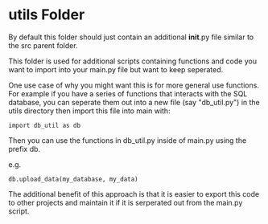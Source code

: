 # utils Folder

By default this folder should just contain an additional __init__.py file similar to the src parent folder.

This folder is used for additional scripts containing functions and code you want to import into your main.py file but want to keep seperated.

One use case of why you might want this is for more general use functions. For example if you have a series of functions that interacts with the SQL database, you can seperate them out into a new file (say "db_util.py") in the utils directory then import this file into main with:

```{python}
import db_util as db
```

Then you can use the functions in db_util.py inside of main.py using the prefix db. 

e.g.
```{python}
db.upload_data(my_database, my_data)
```

The additional benefit of this approach is that it is easier to export this code to other projects and maintain it if it is serperated out from the main.py script.